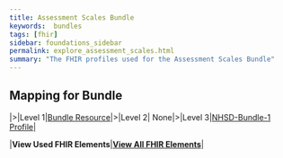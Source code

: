 ```yaml
---
title: Assessment Scales Bundle
keywords:  bundles
tags: [fhir]
sidebar: foundations_sidebar
permalink: explore_assessment_scales.html
summary: "The FHIR profiles used for the Assessment Scales Bundle"
---
```


## Mapping for Bundle ##

|>|Level 1|[Bundle Resource](http://hl7.org/fhir/stu3/bundle.html)|>|Level 2| None|>|Level 3|[NHSD-Bundle-1 Profile](http://xxx)|


|**View Used FHIR Elements**|**[View All FHIR Elements](explore_assessment_scales_all.html#mapping-for-bundle)**|

